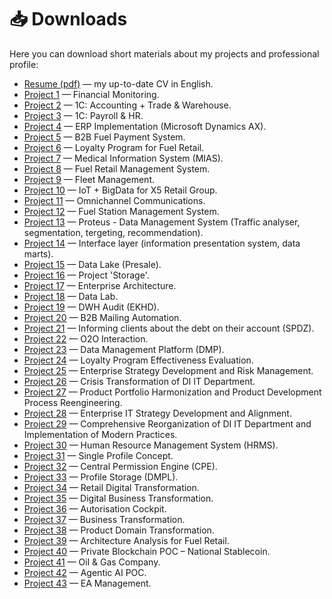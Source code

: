 # 📥 Downloads

Here you can download short materials about my projects and professional profile:

<ul>
  <li> <a href="./downloads/resume.pdf" target="_blank">Resume (pdf)</a> — my up-to-date CV in English.</li>
  <li> <a href="./downloads/1.pdf" target="_blank">Project 1</a> — Financial Monitoring.</li>
  <li> <a href="./downloads/2.pdf" target="_blank">Project 2</a> — 1С: Accounting + Trade & Warehouse.</li>
  <li> <a href="./downloads/3.pdf" target="_blank">Project 3</a> — 1С: Payroll & HR.</li>
  <li><a href="./downloads/4.pdf" target="_blank">Project 4</a> — ERP Implementation (Microsoft Dynamics AX).</li>
  <li><a href="./downloads/5.pdf" target="_blank">Project 5</a> — B2B Fuel Payment System.</li>
  <li><a href="./downloads/6.pdf" target="_blank">Project 6</a> — Loyalty Program for Fuel Retail.</li>
  <li><a href="./downloads/7.pdf" target="_blank">Project 7</a> — Medical Information System (MIAS).</li>
  <li><a href="./downloads/8.pdf" target="_blank">Project 8</a> — Fuel Retail Management System.</li>
  <li><a href="./downloads/9.pdf" target="_blank">Project 9</a> — Fleet Management.</li>
  <li><a href="./downloads/10.pdf" target="_blank">Project 10</a> — IoT + BigData for X5 Retail Group.</li>
  <li><a href="./downloads/11.pdf" target="_blank">Project 11</a> — Omnichannel Communications.</li>
  <li><a href="./downloads/12.pdf" target="_blank">Project 12</a> — Fuel Station Management System.</li>
  <li><a href="./downloads/13.pdf" target="_blank">Project 13</a> — Proteus - Data Management System (Traffic analyser, segmentation, tergeting, recommendation).</li>
  <li><a href="./downloads/14.pdf" target="_blank">Project 14</a> — Interface layer (information presentation system, data marts).</li>
  <li><a href="./downloads/15.pdf" target="_blank">Project 15</a> — Data Lake (Presale).</li>
  <li><a href="./downloads/16.pdf" target="_blank">Project 16</a> — Project 'Storage'.</li>
  <li><a href="./downloads/17.pdf" target="_blank">Project 17</a> — Enterprise Architecture.</li>
  <li><a href="./downloads/18.pdf" target="_blank">Project 18</a> — Data Lab.</li>
  <li><a href="./downloads/19.pdf" target="_blank">Project 19</a> — DWH Audit (EKHD).</li>
  <li><a href="./downloads/20.pdf" target="_blank">Project 20</a> — B2B Mailing Automation.</li>
  <li><a href="./downloads/21.pdf" target="_blank">Project 21</a> — Informing clients about the debt on their account (SPDZ).</li>
  <li><a href="./downloads/22.pdf" target="_blank">Project 22</a> — O2O Interaction.</li>
  <li><a href="./downloads/23.pdf" target="_blank">Project 23</a> — Data Management Platform (DMP).</li>
  <li><a href="./downloads/24.pdf" target="_blank">Project 24</a> — Loyalty Program Effectiveness Evaluation.</li>
  <li><a href="./downloads/25.pdf" target="_blank">Project 25</a> — Enterprise Strategy Development and Risk Management.</li>
  <li><a href="./downloads/26.pdf" target="_blank">Project 26</a> — Crisis Transformation of DI IT Department.</li>
  <li><a href="./downloads/27.pdf" target="_blank">Project 27</a> — Product Portfolio Harmonization and Product Development Process Reengineering.</li>
  <li><a href="./downloads/28.pdf" target="_blank">Project 28</a> — Enterprise IT Strategy Development and Alignment.</li>
  <li><a href="./downloads/29.pdf" target="_blank">Project 29</a> — Comprehensive Reorganization of DI IT Department and Implementation of Modern Practices.</li>
  <li><a href="./downloads/30.pdf" target="_blank">Project 30</a> — Human Resource Management System (HRMS).</li>
  <li><a href="./downloads/31.pdf" target="_blank">Project 31</a> — Single Profile Concept.</li>
  <li><a href="./downloads/32.pdf" target="_blank">Project 32</a> — Central Permission Engine (CPE).</li>
  <li><a href="./downloads/33.pdf" target="_blank">Project 33</a> — Profile Storage (DMPL).</li>
  <li><a href="./downloads/34.pdf" target="_blank">Project 34</a> — Retail Digital Transformation.</li>
  <li><a href="./downloads/35.pdf" target="_blank">Project 35</a> — Digital Business Transformation.</li>
  <li><a href="./downloads/36.pdf" target="_blank">Project 36</a> — Autorisation Cockpit.</li>
  <li><a href="./downloads/37.pdf" target="_blank">Project 37</a> — Business Transformation.</li>
  <li><a href="./downloads/38.pdf" target="_blank">Project 38</a> — Product Domain Transformation.</li>
  <li><a href="./downloads/39.pdf" target="_blank">Project 39</a> — Architecture Analysis for Fuel Retail.</li>
  <li><a href="./downloads/40.pdf" target="_blank">Project 40</a> — Private Blockchain POC – National Stablecoin.</li>
  <li><a href="./downloads/41.pdf" target="_blank">Project 41</a> — Oil & Gas Company.</li>
  <li><a href="./downloads/42.pdf" target="_blank">Project 42</a> — Agentic AI POC.</li>
  <li><a href="./downloads/43.pdf" target="_blank">Project 43</a> — EA Management.</li>
</ul>
